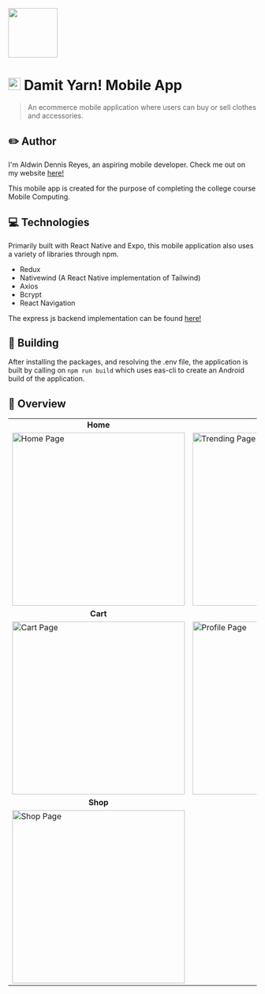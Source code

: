 <img src="https://drive.google.com/uc?id=1Jkqif4iYy-1dyNdyI1_hu_Ub-XTZvbQY" height="100" />

# <img src="https://drive.google.com/uc?id=1HioQItuqx9IEasGNdwUvbAKpHDskZ7yp" height="25" /> Damit Yarn! Mobile App

> An ecommerce mobile application where users can buy or sell clothes and accessories.

## ✏️ Author

I'm Aldwin Dennis Reyes, an aspiring mobile developer. Check me out on my website [here!](https://aldwinny.github.io/)

This mobile app is created for the purpose of completing the college course Mobile Computing.

## 💻 Technologies

Primarily built with React Native and Expo, this mobile application also uses a variety of libraries through npm.

- Redux
- Nativewind (A React Native implementation of Tailwind)
- Axios
- Bcrypt
- React Navigation

The express js backend implementation can be found [here!](https://github.com/aldwinny/Damit-yarn-backend)

## 🔨 Building

After installing the packages, and resolving the .env file, the application is built by calling on <code>npm run build</code> which uses eas-cli to create an Android build of the application.

## 🔎 Overview

<table>
    <tr>
        <td align="center"><b>Home</b></td>
        <td align="center"><b>Trending</b></td>
    </tr>
    <tr>
        <td><img src="https://drive.google.com/uc?id=1Tg_7J6xgh-CzjtmR7xT_NxUU-E7CKqSC" alt="Home Page" height="350"></td>
        <td><img src="https://drive.google.com/uc?id=1O5VhU3qijKFPAbUZ1_mIAjMXhZpC3R2x" alt="Trending Page" height="350"></td>
    </tr>
    <tr>
        <td align="center"><b>Cart</b></td>
        <td align="center"><b>Profile</b></td>
    </tr>
    <tr>
        <td><img src="https://drive.google.com/uc?id=1tk7Uj1Svkrd53ydOvRUjliv8NqdqwONP" alt="Cart Page" height="350"></td>
        <td><img src="https://drive.google.com/uc?id=1Xe9mYiRpK_IKc07qnhR4HQ4XBP9-lTqP" alt="Profile Page" height="350"></td>
    </tr>
    <tr>
        <td align="center"><b>Shop</b></td>
    </tr>
    <tr>
        <td><img src="https://drive.google.com/uc?id=1bNoAn2FhjlY8IOUHs75sXi8NM-_w3IFk" alt="Shop Page" height="350"></td>
    </tr>
</table>
